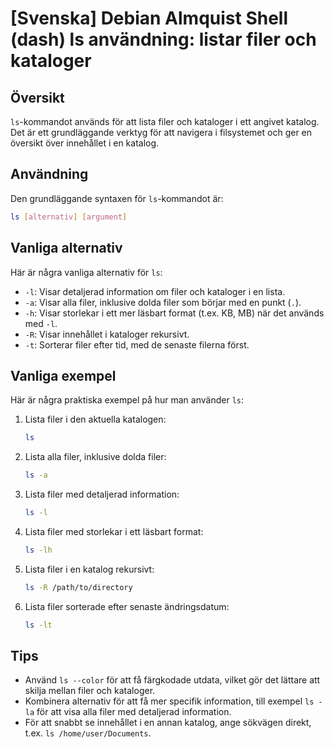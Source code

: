 # [Svenska] Debian Almquist Shell (dash) ls användning: listar filer och kataloger

## Översikt
`ls`-kommandot används för att lista filer och kataloger i ett angivet katalog. Det är ett grundläggande verktyg för att navigera i filsystemet och ger en översikt över innehållet i en katalog.

## Användning
Den grundläggande syntaxen för `ls`-kommandot är:

```bash
ls [alternativ] [argument]
```

## Vanliga alternativ
Här är några vanliga alternativ för `ls`:

- `-l`: Visar detaljerad information om filer och kataloger i en lista.
- `-a`: Visar alla filer, inklusive dolda filer som börjar med en punkt (`.`).
- `-h`: Visar storlekar i ett mer läsbart format (t.ex. KB, MB) när det används med `-l`.
- `-R`: Visar innehållet i kataloger rekursivt.
- `-t`: Sorterar filer efter tid, med de senaste filerna först.

## Vanliga exempel
Här är några praktiska exempel på hur man använder `ls`:

1. Lista filer i den aktuella katalogen:
   ```bash
   ls
   ```

2. Lista alla filer, inklusive dolda filer:
   ```bash
   ls -a
   ```

3. Lista filer med detaljerad information:
   ```bash
   ls -l
   ```

4. Lista filer med storlekar i ett läsbart format:
   ```bash
   ls -lh
   ```

5. Lista filer i en katalog rekursivt:
   ```bash
   ls -R /path/to/directory
   ```

6. Lista filer sorterade efter senaste ändringsdatum:
   ```bash
   ls -lt
   ```

## Tips
- Använd `ls --color` för att få färgkodade utdata, vilket gör det lättare att skilja mellan filer och kataloger.
- Kombinera alternativ för att få mer specifik information, till exempel `ls -la` för att visa alla filer med detaljerad information.
- För att snabbt se innehållet i en annan katalog, ange sökvägen direkt, t.ex. `ls /home/user/Documents`.